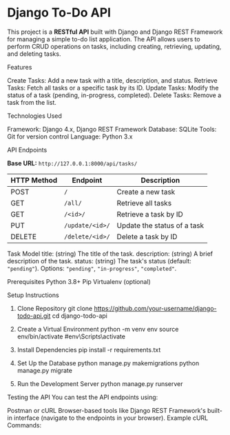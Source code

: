 # Django To-Do API

This project is a **RESTful API** built with Django and Django REST Framework for managing a simple to-do list application. The API allows users to perform CRUD operations on tasks, including creating, retrieving, updating, and deleting tasks.

Features

Create Tasks: Add a new task with a title, description, and status.
Retrieve Tasks: Fetch all tasks or a specific task by its ID.
Update Tasks: Modify the status of a task (pending, in-progress, completed).
Delete Tasks: Remove a task from the list.

Technologies Used

Framework:	Django 4.x, Django REST Framework
Database:	SQLite 
Tools: 		Git for version control
Language: 	Python 3.x

API Endpoints

**Base URL:** `http://127.0.0.1:8000/api/tasks/`

 HTTP Method | Endpoint                      | Description                       |
-------------|-------------------------------|-----------------------------------|
 POST        | `/`                           | Create a new task                |
 GET         | `/all/`                       | Retrieve all tasks               |
 GET         | `/<id>/`                      | Retrieve a task by ID            |
 PUT         | `/update/<id>/`               | Update the status of a task      |
 DELETE      | `/delete/<id>/`               | Delete a task by ID              |

Task Model
title: (string) The title of the task.
description: (string) A brief description of the task.
status: (string) The task's status (default: `"pending"`). Options: `"pending"`, `"in-progress"`, `"completed"`.

Prerequisites
Python 3.8+
Pip
Virtualenv (optional)

Setup Instructions

1. Clone Repository
git clone https://github.com/your-username/django-todo-api.git
cd django-todo-api

2. Create a Virtual Environment
python -m venv env
source env/bin/activate  #env\Scripts\activate

3. Install Dependencies
pip install -r requirements.txt

4. Set Up the Database
python manage.py makemigrations
python manage.py migrate

5. Run the Development Server
python manage.py runserver

Testing the API
You can test the API endpoints using:

Postman or cURL
Browser-based tools like Django REST Framework's built-in interface (navigate to the endpoints in your browser).
Example cURL Commands:


